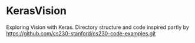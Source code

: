 # KerasVision

Exploring Vision with Keras. Directory structure and code inspired partly by https://github.com/cs230-stanford/cs230-code-examples.git 
